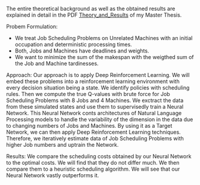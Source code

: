 The entire theoretical background as well as the obtained results are explained in detail in the PDF [Theory_and_Results](https://github.com/Dieguinho1612/Job-Scheduling-Deep-Reinforcement-Learning/blob/main/Theory_and_Results.pdf) of my Master Thesis.

Probem Formulation:<br>
- We treat Job Scheduling Problems on Unrelated Machines with an initial occupation and deterministic processing times.
- Both, Jobs and Machines have deadlines and weights.
- We want to minimize the sum of the makespan with the weigthed sum of the Job and Machine tardinesses.

Approach:
Our approach is to apply Deep Reinforcement Learning.
We will embed these problems into a reinforcement learning environment with every decision situation being a state.
We identify policies with scheduling rules.
Then we compute the true Q-values with brute force for Job Scheduling Problems with 8 Jobs and 4 Machines.
We exctract the data from these simulated states and use them to supervisedly train a Neural Network.
This Neural Network conts architectures of Natural Language Processing models to handle the variability of the dimension in the data due to changing numbers of Jobs and Machines.
By using it as a Target Network, we can then apply Deep Reinforcement Learning techniques.
Therefore, we iteratively estimate data of Job Scheduling Problems with higher Job numbers and uptrain the Network.

Results:
We compare the scheduling costs obtained by our Neural Network to the optimal costs.
We will find that they do not differ much.
We then compare them to a heuristic scheduling algorithm.
We will see that our Neural Network vastly outperforms it.
